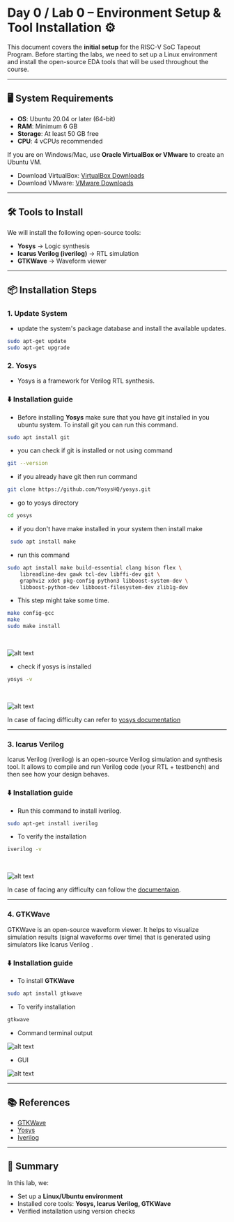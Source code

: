 # Day 0 / Lab 0 – Environment Setup & Tool Installation ⚙️

This document covers the **initial setup** for the RISC-V SoC Tapeout Program. Before starting the labs, we need to set up a Linux environment and install the open-source EDA tools that will be used throughout the course.

---

## 🖥️ System Requirements
- **OS**: Ubuntu 20.04 or later (64-bit)
- **RAM**: Minimum 6 GB
- **Storage**: At least 50 GB free
- **CPU**: 4 vCPUs recommended

If you are on Windows/Mac, use **Oracle VirtualBox or VMware** to create an Ubuntu VM.

- Download VirtualBox: [VirtualBox Downloads](https://www.virtualbox.org/wiki/Downloads)
- Download VMware: [VMware Downloads](https://www.vmware.com/products/desktop-hypervisor/workstation-and-fusion)

---

## 🛠️ Tools to Install
We will install the following open-source tools:
- **Yosys** → Logic synthesis
- **Icarus Verilog (iverilog)** → RTL simulation
- **GTKWave** → Waveform viewer
---

## 📦 Installation Steps

### 1. Update System
- update the system's package database and install the available updates.
```bash
sudo apt-get update
sudo apt-get upgrade
```

### 2. Yosys
- Yosys is a framework for Verilog RTL synthesis.
### ⬇️ Installation guide
- Before installing **Yosys** make sure that you have git installed in you ubuntu system. To install git you can run this command.
```bash
sudo apt install git
```
- you can check if git is installed or not using command
```bash
git --version
```
- if you already have git then run command
```bash
git clone https://github.com/YosysHQ/yosys.git
```
- go to yosys directory
```bash
cd yosys
```
- if you don't have make installed in your system then install make
```bash
 sudo apt install make 
```
- run this command
```bash
sudo apt install make build-essential clang bison flex \
    libreadline-dev gawk tcl-dev libffi-dev git \
    graphviz xdot pkg-config python3 libboost-system-dev \
    libboost-python-dev libboost-filesystem-dev zlib1g-dev
```
- This step might take some time. 
```bash
make config-gcc
make
sudo make install
```

<br>

![alt text](./img/01_yosysBuild.png)

- check if yosys is installed
```bash
yosys -v
```
<br>

![alt text](./img/02_yosys.png)

In case of facing difficulty can refer to [yosys documentation](https://github.com/YosysHQ/yosys)


---
### 3. Icarus Verilog
Icarus Verilog (iverilog) is an open-source Verilog simulation and synthesis tool. It allows to compile and run Verilog code (your RTL + testbench) and then see how your design behaves.
### ⬇️ Installation guide
- Run this command to install iverilog.
```bash
sudo apt-get install iverilog
```
- To verify the installation
```bash
iverilog -v
```
<br>

![alt text](./img/03_iverilog.png)

In case of facing any difficulty can follow the [documentaion](https://github.com/steveicarus/iverilog).

---

### 4. GTKWave
GTKWave is an open-source waveform viewer. It helps to visualize simulation results (signal waveforms over time) that is generated using simulators like Icarus Verilog .

### ⬇️ Installation guide
- To install **GTKWave**

```bash
sudo apt install gtkwave
```

- To verify installation
```bash
gtkwave
```
- Command terminal output

![alt text](./img/04_gtkwave_cmd.png)

- GUI

![alt text](./img/04_gtkwave_gui.png)

---

## 📚 References
- [GTKWave](http://gtkwave.sourceforge.net/)
- [Yosys](https://yosyshq.net/yosys/)
- [Iverilog](https://github.com/steveicarus/iverilog)

---

## 📝 Summary
In this lab, we:
- Set up a **Linux/Ubuntu environment**
- Installed core tools: **Yosys, Icarus Verilog, GTKWave**
- Verified installation using version checks

